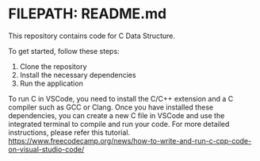 # FILEPATH: README.md

This repository contains code for C Data Structure.

To get started, follow these steps:
1. Clone the repository
2. Install the necessary dependencies
3. Run the application



To run C in VSCode, you need to install the C/C++ extension and a C compiler such as GCC or Clang.
Once you have installed these dependencies, you can create a new C file in VSCode and use the integrated terminal to compile and run your code.
For more detailed instructions, please refer this tutorial.
https://www.freecodecamp.org/news/how-to-write-and-run-c-cpp-code-on-visual-studio-code/
